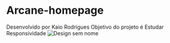 # Arcane-homepage
Desenvolvido por Kaio Rodrigues
Objetivo do projeto é Estudar Responsividade
![Design sem nome](https://github.com/user-attachments/assets/ebdf08b8-bbf6-4a4a-98a5-0d5e2011cda2)
